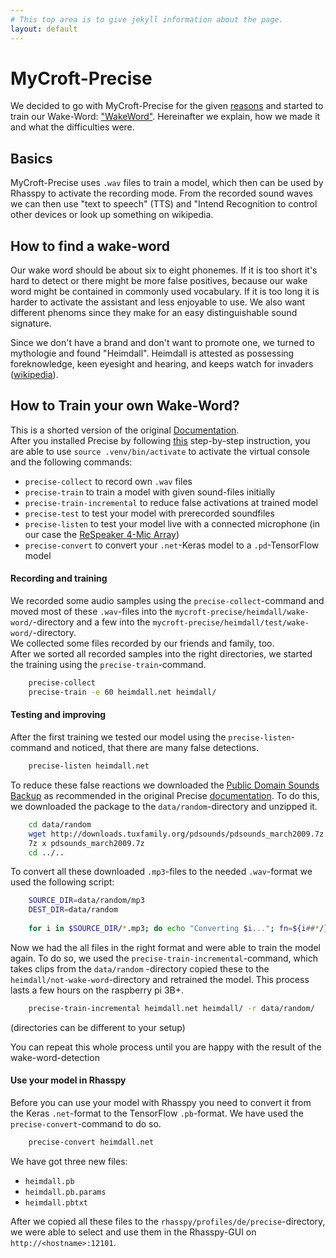 ```yaml
---
# This top area is to give jekyll information about the page.
layout: default
---
```


# MyCroft-Precise

We decided to go with MyCroft-Precise for the given [reasons](wake-word-engine-comparrison.md) and started to train our
Wake-Word: ["WakeWord"](./wake-word.md). Hereinafter we explain, how we made it and what the difficulties were.

## Basics

MyCroft-Precise uses `.wav` files to train a model, which then can be used by Rhasspy to activate the recording mode.
From the recorded sound waves we can then use "text to speech" (TTS) and "Intend Recognition to control other devices
or look up something on wikipedia. 


## How to find a wake-word

Our wake word should be about six to eight phonemes. If it is too short it's hard to detect or there might be more false
positives, because our wake word might be contained in commonly used vocabulary. If it is too long it is harder to activate
the assistant and less enjoyable to use. We also want different phenoms since they make for an easy distinguishable sound
signature. 

Since we don't have a brand and don't want to promote one, we turned to mythologie and found "Heimdall". Heimdall is 
attested as possessing foreknowledge, keen eyesight and hearing, and keeps watch for invaders 
([wikipedia](https://en.wikipedia.org/wiki/Heimdallr)).

## How to Train your own Wake-Word?

This is a shorted version of the original 
[Documentation](https://github.com/MycroftAI/mycroft-precise/wiki/Training-your-own-wake-word).  
After you installed Precise by following [this](https://github.com/MycroftAI/mycroft-precise#source-install) 
step-by-step instruction, you are able to use `source .venv/bin/activate` to activate the virtual console and the 
following commands:  
- `precise-collect` to record own `.wav` files
- `precise-train` to train a model with given sound-files initially
- `precise-train-incremental` to reduce false activations at trained model
- `precise-test` to test your model with prerecorded soundfiles
- `precise-listen` to test your model live with a connected microphone (in our case the 
[ReSpeaker 4-Mic Array](https://wiki.seeedstudio.com/ReSpeaker_4_Mic_Array_for_Raspberry_Pi/))
- `precise-convert` to convert your `.net`-Keras model to a `.pd`-TensorFlow model

#### Recording and training

We recorded some audio samples using the `precise-collect`-command and moved most of these `.wav`-files into the 
`mycroft-precise/heimdall/wake-word/`-directory and a few into the `mycroft-precise/heimdall/test/wake-word/`-directory.  
We collected some files recorded by our friends and family, too.  
After we sorted all recorded samples into the right directories, we started the training using the `precise-train`-command.  
```bash
    precise-collect
    precise-train -e 60 heimdall.net heimdall/
```

#### Testing and improving

After the first training we tested our model using the `precise-listen`-command and noticed, that there are many false 
detections.
```bash
    precise-listen heimdall.net
```
To reduce these false reactions we downloaded the [Public Domain Sounds Backup](http://pdsounds.tuxfamily.org/) as 
recommended in the original Precise 
[documentation](https://github.com/MycroftAI/mycroft-precise/wiki/Training-your-own-wake-word#Method-2).
To do this, we downloaded the package to the `data/random`-directory and unzipped it.
```bash
    cd data/random
    wget http://downloads.tuxfamily.org/pdsounds/pdsounds_march2009.7z
    7z x pdsounds_march2009.7z
    cd ../..
```
To convert all these downloaded `.mp3`-files to the needed `.wav`-format we used the following script:
```bash
    SOURCE_DIR=data/random/mp3
    DEST_DIR=data/random
    
    for i in $SOURCE_DIR/*.mp3; do echo "Converting $i..."; fn=${i##*/}; ffmpeg -i "$i" -acodec pcm_s16le -ar 16000 -ac 1 -f wav "$DEST_DIR/${fn%.*}.wav"; done
```
Now we had the all files in the right format and were able to train the model again.
To do so, we used the `precise-train-incremental`-command, which takes clips from the `data/random`
-directory copied these to the `heimdall/not-wake-word`-directory and retrained the model.
This process lasts a few hours on the raspberry pi 3B+.
```bash
    precise-train-incremental heimdall.net heimdall/ -r data/random/
```
(directories can be different to your setup)

You can repeat this whole process until you are happy with the result of the wake-word-detection

#### Use your model in Rhasspy

Before you can use your model with Rhasspy you need to convert it from the Keras `.net`-format to the TensorFlow `.pb`-format.
We have used the `precise-convert`-command to do so.
```bash
    precise-convert heimdall.net
```
We have got three new files:

- `heimdall.pb`
- `heimdall.pb.params`
- `heimdall.pbtxt`

After we copied all these files to the `rhasspy/profiles/de/precise`-directory, we were able to select and use them in 
the Rhasspy-GUI on `http://<hostname>:12101`.
